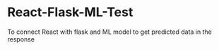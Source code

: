 # React-Flask-ML-Test
To connect React with flask and ML model to get predicted data in the response
